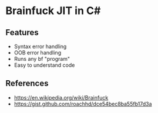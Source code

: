 # Brainfuck JIT in C#

## Features
- Syntax error handling
- OOB error handling
- Runs any bf "program"
- Easy to understand code

## References
- https://en.wikipedia.org/wiki/Brainfuck
- https://gist.github.com/roachhd/dce54bec8ba55fb17d3a
